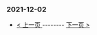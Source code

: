### 2021-12-02 
 

- [ < 上一页 ](https://github.com/able8/weibo-hot-record/blob/master/2021-12-01.md) -------- [ 下一页 > ](https://github.com/able8/weibo-hot-record/blob/master/2021-12-03.md)